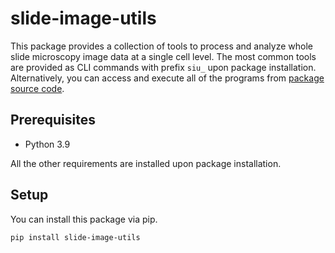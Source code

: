# slide-image-utils

This package provides a collection of tools to process and analyze
whole slide microscopy image data at a single cell level. The most common tools
are provided as CLI commands with prefix `siu_` upon package installation.
Alternatively, you can access and execute all of the programs from
[package source code][source].

## Prerequisites

- Python 3.9

All the other requirements are installed upon package installation.
## Setup

You can install this package via pip.

```
pip install slide-image-utils
```

[source]: https://github.com/aminnaghdloo/slide-image-utils/slideutils